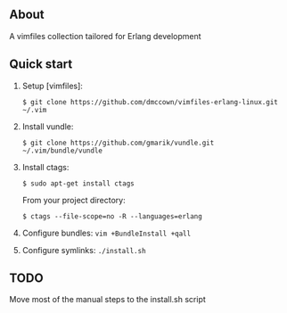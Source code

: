 ## About

A vimfiles collection tailored for Erlang development

## Quick start

1. Setup [vimfiles]:

   ```
   $ git clone https://github.com/dmccown/vimfiles-erlang-linux.git ~/.vim
   ```
2. Install vundle:

   ```
   $ git clone https://github.com/gmarik/vundle.git ~/.vim/bundle/vundle
   ```

3. Install ctags:

   ```
   $ sudo apt-get install ctags
   ```

   From your project directory:

   ```
   $ ctags --file-scope=no -R --languages=erlang
   ```
4. Configure bundles: `vim +BundleInstall +qall`

5. Configure symlinks: `./install.sh`

## TODO 

Move most of the manual steps to the install.sh script
